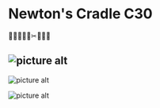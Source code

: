 # Newton's Cradle C30

👨‍💻👨‍🔬🥼✂🧪🔭🔬

![picture alt](https://cdn.hswstatic.com/gif/newtons-cradle-1.jpg "Newton's Cradle")
----
![picture alt](https://upload.wikimedia.org/wikipedia/commons/d/d3/Newtons_cradle_animation_book_2.gif "Newton's Cradle")


![picture alt](https://m.media-amazon.com/images/I/816zJSMEfEL._AC_SX425_.jpg "Newton's Cradle")
